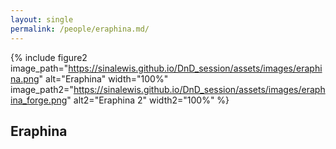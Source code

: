 ```yaml
---
layout: single
permalink: /people/eraphina.md/
---
```


{% include figure2 image_path="https://sinalewis.github.io/DnD_session/assets/images/eraphina.png" alt="Eraphina" width="100%" image_path2="https://sinalewis.github.io/DnD_session/assets/images/eraphina_forge.png" alt2="Eraphina 2" width2="100%" %}

## Eraphina
